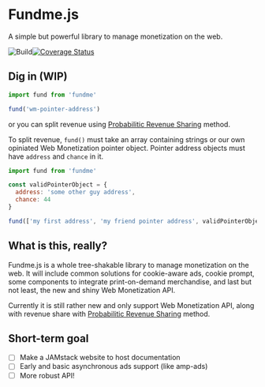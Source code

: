 # Fundme.js

A simple but powerful library to manage monetization on the web.

![Build](https://github.com/ProgNovel/fundme/workflows/Build/badge.svg)[![Coverage Status](https://coveralls.io/repos/github/ProgNovel/fundme/badge.svg?branch=master)](https://coveralls.io/github/ProgNovel/fundme?branch=master)

## Dig in (WIP)
```js
import fund from 'fundme'

fund('wm-pointer-address')
```

or you can split revenue using [Probabilitic Revenue Sharing](https://coil.com/p/sharafian/Probabilistic-Revenue-Sharing/8aQDSPsw) method.

To split revenue, `fund()` must take an array containing strings or our own opiniated Web Monetization pointer object. Pointer address objects must have `address` and `chance` in it.

```js
import fund from 'fundme'

const validPointerObject = {
  address: 'some other guy address',
  chance: 44
}

fund(['my first address', 'my friend pointer address', validPointerObject])
```

## What is this, really?

Fundme.js is a whole tree-shakable library to manage monetization on the web. It will include common solutions for cookie-aware ads, cookie prompt, some components to integrate print-on-demand merchandise, and last but not least, the new and shiny Web Monetization API.

Currently it is still rather new and only support Web Monetization API, along with revenue share with [Probabilitic Revenue Sharing](https://coil.com/p/sharafian/Probabilistic-Revenue-Sharing/8aQDSPsw) method.

## Short-term goal

- [ ] Make a JAMstack website to host documentation
- [ ] Early and basic asynchronous ads support (like amp-ads)
- [ ] More robust API!
